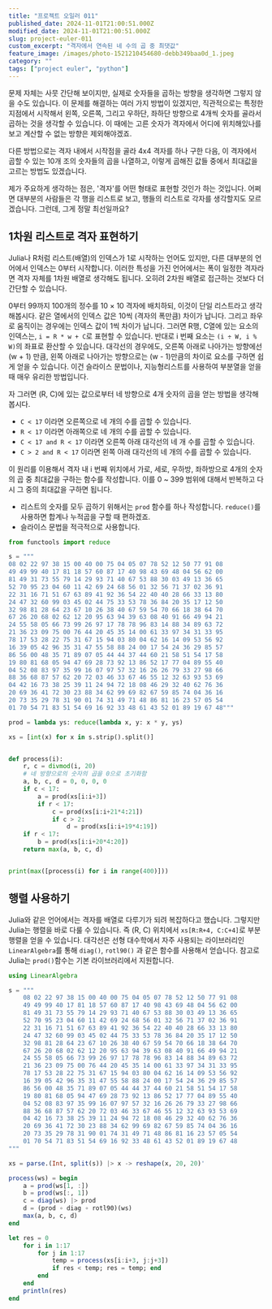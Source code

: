 ```yaml
---
title: "프로젝트 오일러 011"
published_date: 2024-11-01T21:00:51.000Z
modified_date: 2024-11-01T21:00:51.000Z
slug: project-euler-011
custom_excerpt: "격자에서 연속된 네 수의 곱 중 최댓값"
feature_image: /images/photo-1521210454680-debb349baa0d_1.jpeg
category: ""
tags: ["project euler", "python"]
---
```


문제 자체는 사뭇 간단해 보이지만, 실제로 숫자들을 곱하는 방향을 생각하면 그렇지 않을 수도 있습니다. 이 문제를 해결하는 여러 가지 방법이 있겠지만, 직관적으로는 특정한 지점에서 시작해서 왼쪽, 오른쪽, 그리고 우하단, 좌하단 방향으로 4개씩 숫자를 골라서 곱하는 것을 생각할 수 있습니다. 이 때에는 고른 숫자가 격자에서 어디에 위치해있나를 보고 계산할 수 없는 방향은 제외해야겠죠. 

다른 방법으로는 격자 내에서 시작점을 골라 4x4 격자를 하나 구한 다음, 이 격자에서 곱할 수 있는 10개 조의 숫자들의 곱을 나열하고, 이렇게 곱해진 값들 중에서 최대값을 고르는 방법도 있겠습니다. 

제가 주요하게 생각하는 점은, '격자'를 어떤 형태로 표현할 것인가 하는 것입니다. 어쩌면 대부분의 사람들은 각 행을 리스트로 보고, 행들의 리스트로 각자를 생각할지도 모르겠습니다. 그런데, 그게 정말 최선일까요?

## 1차원 리스트로 격자 표현하기

Julia나 R처럼 리스트(배열)의 인덱스가 1로 시작하는 언어도 있지만, 다른 대부분의 언어에서 인덱스는 0부터 시작합니다. 이러한 특성을 가진 언어에서는 폭이 일정한 격자라면 격자 자체를 1차원 배열로 생각해도 됩니다. 오히려 2차원 배열로 접근하는 것보다 더 간단할 수 있습니다. 

0부터 99까지 100개의 정수를 10 × 10 격자에 배치하되, 이것이 단일 리스트라고 생각해봅시다. 같은 열에서의 인덱스 값은 10씩 (격자의 폭만큼) 차이가 납니다. 그리고 좌우로 움직이는 경우에는 인덱스 값이 1씩 차이가 납니다. 그러면 R행, C열에 있는 요소의 인덱스는, `i = R * w + C`로 표현할 수 있습니다. 반대로 i 번째 요소는 `(i ÷ W, i % W)`의 좌표로 환산할 수 있습니다. 대각선의 경우에도, 오른쪽 아래로 나아가는 방향에선 (w + 1) 만큼, 왼쪽 아래로 나아가는 방향으로는 (w - 1)만큼의 차이로 요소를 구하면 쉽게 얻을 수 있습니다. 이건 슬라이스 문법이나, 지능형리스트를 사용하여 부분열을 얻을 때 매우 유리한 방법입니다. 

자 그러면 (R, C)에 있는 값으로부터 네 방향으로 4개 숫자의 곱을 얻는 방법을 생각해봅시다. 

* `C < 17` 이라면 오른쪽으로 네 개의 수를 곱할 수 있습니다. 
* `R < 17` 이라면 아래쪽으로 네 개의 수를 곱할 수 있습니다. 
* `C < 17 and R < 17` 이라면 오른쪽 아래 대각선의 네 개 수를 곱할 수 있습니다. 
* `C > 2 and R < 17` 이라면 왼쪽 아래 대각선의 네 개의 수를 곱할 수 있습니다. 

이 원리를 이용해서 격자 내 i 번째 위치에서 가로, 세로, 우하방, 좌하방으로 4개의 숫자의 곱 중 최대값을 구하는 함수를 작성합니다.
이를 0 ~ 399 범위에 대해서 반복하고 다시 그 중의 최대값을 구하면 됩니다.

* 리스트의 숫자를 모두 곱하기 위해서는 `prod` 함수를 하나 작성합니다. `reduce()`를 사용하면 합계나 누적곱을 구할 때 편하겠죠.
* 슬라이스 문법을 적극적으로 사용합니다. 

```python
from functools import reduce

s = """
08 02 22 97 38 15 00 40 00 75 04 05 07 78 52 12 50 77 91 08
49 49 99 40 17 81 18 57 60 87 17 40 98 43 69 48 04 56 62 00
81 49 31 73 55 79 14 29 93 71 40 67 53 88 30 03 49 13 36 65
52 70 95 23 04 60 11 42 69 24 68 56 01 32 56 71 37 02 36 91
22 31 16 71 51 67 63 89 41 92 36 54 22 40 40 28 66 33 13 80
24 47 32 60 99 03 45 02 44 75 33 53 78 36 84 20 35 17 12 50
32 98 81 28 64 23 67 10 26 38 40 67 59 54 70 66 18 38 64 70
67 26 20 68 02 62 12 20 95 63 94 39 63 08 40 91 66 49 94 21
24 55 58 05 66 73 99 26 97 17 78 78 96 83 14 88 34 89 63 72
21 36 23 09 75 00 76 44 20 45 35 14 00 61 33 97 34 31 33 95
78 17 53 28 22 75 31 67 15 94 03 80 04 62 16 14 09 53 56 92
16 39 05 42 96 35 31 47 55 58 88 24 00 17 54 24 36 29 85 57
86 56 00 48 35 71 89 07 05 44 44 37 44 60 21 58 51 54 17 58
19 80 81 68 05 94 47 69 28 73 92 13 86 52 17 77 04 89 55 40
04 52 08 83 97 35 99 16 07 97 57 32 16 26 26 79 33 27 98 66
88 36 68 87 57 62 20 72 03 46 33 67 46 55 12 32 63 93 53 69
04 42 16 73 38 25 39 11 24 94 72 18 08 46 29 32 40 62 76 36
20 69 36 41 72 30 23 88 34 62 99 69 82 67 59 85 74 04 36 16
20 73 35 29 78 31 90 01 74 31 49 71 48 86 81 16 23 57 05 54
01 70 54 71 83 51 54 69 16 92 33 48 61 43 52 01 89 19 67 48"""

prod = lambda ys: reduce(lambda x, y: x * y, ys)

xs = [int(x) for x in s.strip().split()]


def process(i):
    r, c = divmod(i, 20)
    # 네 방향으로의 숫자의 곱을 0으로 초기화함
    a, b, c, d = 0, 0, 0, 0
    if c < 17:
        a = prod(xs[i:i+3])
        if r < 17:
            c = prod(xs[i:i+21*4:21])
            if c > 2:
                d = prod(xs[i:i+19*4:19])
    if r < 17:
        b = prod(xs[i:i+20*4:20])
    return max(a, b, c, d)


print(max([process(i) for i in range(400)]))
```

## 행렬 사용하기

Julia와 같은 언어에서는 격자를 배열로 다루기가 되려 복잡하다고 했습니다. 그렇지만 Julia는 행렬을 바로 다룰 수 있습니다. 즉 (R, C) 위치에서 `xs[R:R+4, C:C+4]`로 부분 행렬을 얻을 수 있습니다. 대각선은 선형 대수학에서 자주 사용되는 라이브러리인 `LinearAlgebra`를 통해 `diag()`, `rotl90()` 과 같은 함수를 사용해서 얻습니다. 참고로 Julia는 `prod()`함수는 기본 라이브러리에서 지원합니다. 

```julia
using LinearAlgebra

s = """
    08 02 22 97 38 15 00 40 00 75 04 05 07 78 52 12 50 77 91 08
    49 49 99 40 17 81 18 57 60 87 17 40 98 43 69 48 04 56 62 00
    81 49 31 73 55 79 14 29 93 71 40 67 53 88 30 03 49 13 36 65
    52 70 95 23 04 60 11 42 69 24 68 56 01 32 56 71 37 02 36 91
    22 31 16 71 51 67 63 89 41 92 36 54 22 40 40 28 66 33 13 80
    24 47 32 60 99 03 45 02 44 75 33 53 78 36 84 20 35 17 12 50
    32 98 81 28 64 23 67 10 26 38 40 67 59 54 70 66 18 38 64 70
    67 26 20 68 02 62 12 20 95 63 94 39 63 08 40 91 66 49 94 21
    24 55 58 05 66 73 99 26 97 17 78 78 96 83 14 88 34 89 63 72
    21 36 23 09 75 00 76 44 20 45 35 14 00 61 33 97 34 31 33 95
    78 17 53 28 22 75 31 67 15 94 03 80 04 62 16 14 09 53 56 92
    16 39 05 42 96 35 31 47 55 58 88 24 00 17 54 24 36 29 85 57
    86 56 00 48 35 71 89 07 05 44 44 37 44 60 21 58 51 54 17 58
    19 80 81 68 05 94 47 69 28 73 92 13 86 52 17 77 04 89 55 40
    04 52 08 83 97 35 99 16 07 97 57 32 16 26 26 79 33 27 98 66
    88 36 68 87 57 62 20 72 03 46 33 67 46 55 12 32 63 93 53 69
    04 42 16 73 38 25 39 11 24 94 72 18 08 46 29 32 40 62 76 36
    20 69 36 41 72 30 23 88 34 62 99 69 82 67 59 85 74 04 36 16
    20 73 35 29 78 31 90 01 74 31 49 71 48 86 81 16 23 57 05 54
    01 70 54 71 83 51 54 69 16 92 33 48 61 43 52 01 89 19 67 48
"""

xs = parse.(Int, split(s)) |> x -> reshape(x, 20, 20)'

process(ws) = begin
    a = prod(ws[1, :])
    b = prod(ws[:, 1])
    c = diag(ws) |> prod
    d = (prod ∘ diag ∘ rotl90)(ws)
    max(a, b, c, d)
end

let res = 0
    for i in 1:17
        for j in 1:17
            temp = process(xs[i:i+3, j:j+3])
            if res < temp; res = temp; end
        end
    end
    println(res)
end
```
